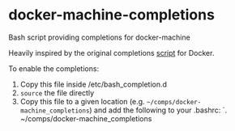 # docker-machine-completions
Bash script providing completions for docker-machine

Heavily inspired by the original completions [script](https://github.com/docker/docker/blob/master/contrib/completion/bash/docker) for Docker.

To enable the completions:
 
1. Copy this file inside /etc/bash_completion.d
2. `source` the file directly
3. Copy this file to a given location (e.g. `~/comps/docker-machine_completions`)
       and add the following to your .bashrc: `. ~/comps/docker-machine_completions
